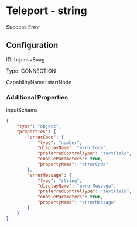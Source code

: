 # Teleport - string 
Success Error
## Configuration
ID:  brpmsv8uag

Type: CONNECTION 

CapabilityName: startNode






### Additional Properties
inputSchema
```json 
{
	"type": "object",
	"properties": {
		"errorCode": {
			"type": "number",
			"displayName": "errorCode",
			"preferredControlType": "textField",
			"enableParameters": true,
			"propertyName": "errorCode"
		},
		"errorMessage": {
			"type": "string",
			"displayName": "errorMessage",
			"preferredControlType": "textField",
			"enableParameters": true,
			"propertyName": "errorMessage"
		}
	}
}
```




